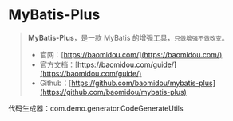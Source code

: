 # MyBatis-Plus

> **MyBatis-Plus**，是一款 MyBatis 的增强工具，`只做增强不做改变`。
> * 官网：[https://baomidou.com/](https://baomidou.com/)
> * 官方文档：[https://baomidou.com/guide/](https://baomidou.com/guide/)
> * Github：[https://github.com/baomidou/mybatis-plus](https://github.com/baomidou/mybatis-plus)

代码生成器：com.demo.generator.CodeGenerateUtils